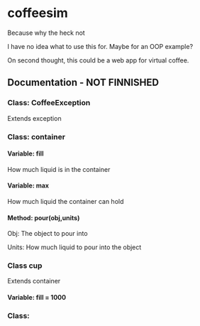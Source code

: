 # coffeesim
Because why the heck not

I have no idea what to use this for. Maybe for an OOP example?

On second thought, this could be a web app for virtual coffee.
## Documentation - NOT FINNISHED
### Class: CoffeeException
Extends exception
### Class: container
#### Variable: fill
How much liquid is in the container
#### Variable: max
How much liquid the container can hold
#### Method: pour(obj,units)
Obj: The object to pour into

Units: How much liquid to pour into the object
### Class cup
Extends container
#### Variable: fill = 1000
### Class:
